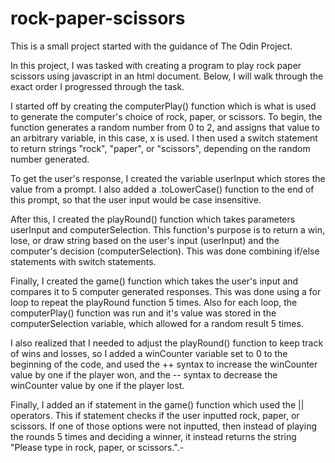 # rock-paper-scissors
This is a small project started with the guidance of The Odin Project.

In this project, I was tasked with creating a program to play rock paper scissors using javascript in an html document. Below, I will walk through the exact order I progressed through the task.

I started off by creating the computerPlay() function which is what is used to generate the computer's choice of rock, paper, or scissors. To begin, the function generates a random number from 0 to 2, and assigns that value to an arbitrary variable, in this case, x is used. I then used a  switch statement to return strings "rock", "paper", or "scissors", depending on the random number generated.

To get the user's response, I created the variable userInput which stores the value from a prompt. I also added a .toLowerCase() function to the end of this prompt, so that the user input would be case insensitive.

After this, I created the playRound() function which takes parameters userInput and computerSelection. This function's purpose is to return a win, lose, or draw string based on the user's input (userInput) and the computer's decision (computerSelection). This was done combining if/else statements with switch statements.

Finally, I created the game() function which takes the user's input and compares it to 5 computer generated responses. This was done using a for loop to repeat the playRound function 5 times. Also for each loop, the computerPlay() function was run and it's value was stored in the computerSelection variable, which allowed for a random result 5 times.

I also realized that I needed to adjust the playRound() function to keep track of wins and losses, so I added a winCounter variable set to 0 to the beginning of the code, and used the ++ syntax to increase the winCounter value by one if the player won, and the -- syntax to decrease the winCounter value by one if the player lost.

Finally, I added an if statement in the game() function which used the || operators. This if statement checks if the user inputted rock, paper, or scissors. If one of those options were not inputted, then instead of playing the rounds 5 times and deciding a winner, it instead returns the string "Please type in rock, paper, or scissors.".-
